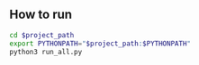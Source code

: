 ## How to run
```bash
cd $project_path
export PYTHONPATH="$project_path:$PYTHONPATH"
python3 run_all.py
